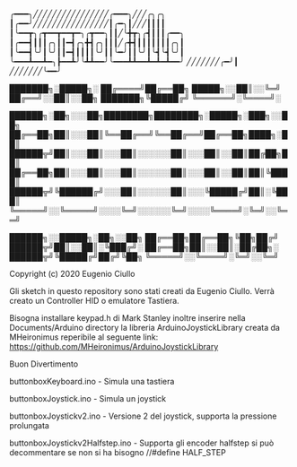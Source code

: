 
╭━━━╮╱╱╱╱╱╱╱╱╱╱╱╱╱╱╱╱╭━━━╮╱╱╱╭╮╭╮
┃╭━━╯╱╱╱╱╱╱╱╱╱╱╱╱╱╱╱╱┃╭━╮┃╱╱╱┃┃┃┃
┃╰━━┳╮╭┳━━┳━━┳━╮╭┳━━╮┃┃╱╰╋┳╮╭┫┃┃┃╭━━╮
┃╭━━┫┃┃┃╭╮┃┃━┫╭╮╋┫╭╮┃┃┃╱╭╋┫┃┃┃┃┃┃┃╭╮┃
┃╰━━┫╰╯┃╰╯┃┃━┫┃┃┃┃╰╯┃┃╰━╯┃┃╰╯┃╰┫╰┫╰╯┃
╰━━━┻━━┻━╮┣━━┻╯╰┻┻━━╯╰━━━┻┻━━┻━┻━┻━━╯
╱╱╱╱╱╱╱╭━╯┃
╱╱╱╱╱╱╱╰━━╯




███████╗░█████╗░
██╔════╝██╔══██╗
█████╗░░██║░░╚═╝
██╔══╝░░██║░░██╗
███████╗╚█████╔╝
╚══════╝░╚════╝░

██████╗░██╗░░░██╗████████╗████████╗░█████╗░███╗░░██╗
██╔══██╗██║░░░██║╚══██╔══╝╚══██╔══╝██╔══██╗████╗░██║
██████╦╝██║░░░██║░░░██║░░░░░░██║░░░██║░░██║██╔██╗██║
██╔══██╗██║░░░██║░░░██║░░░░░░██║░░░██║░░██║██║╚████║
██████╦╝╚██████╔╝░░░██║░░░░░░██║░░░╚█████╔╝██║░╚███║
╚═════╝░░╚═════╝░░░░╚═╝░░░░░░╚═╝░░░░╚════╝░╚═╝░░╚══╝

██████╗░░█████╗░██╗░░██╗
██╔══██╗██╔══██╗╚██╗██╔╝
██████╦╝██║░░██║░╚███╔╝░
██╔══██╗██║░░██║░██╔██╗░
██████╦╝╚█████╔╝██╔╝╚██╗
╚═════╝░░╚════╝░╚═╝░░╚═╝



Copyright (c) 2020 Eugenio Ciullo


Gli sketch in questo repository sono stati creati da Eugenio Ciullo. Verrà creato un Controller HID o emulatore Tastiera.

Bisogna installare keypad.h di Mark Stanley inoltre inserire nella Documents/Arduino directory la libreria ArduinoJoystickLibrary creata da MHeironimus reperibile al seguente link: https://github.com/MHeironimus/ArduinoJoystickLibrary

Buon Divertimento


buttonboxKeyboard.ino - Simula una tastiera

buttonboxJoystick.ino - Simula un joystick

buttonboxJoystickv2.ino - Versione 2 del joystick, supporta la pressione prolungata

buttonboxJoystickv2Halfstep.ino - Supporta gli encoder halfstep si può decommentare se non si ha bisogno //#define HALF_STEP
